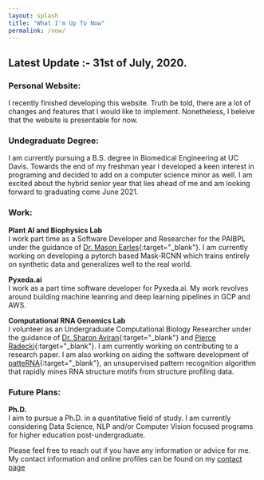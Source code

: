 ```yaml
---
layout: splash
title: "What I'm Up To Now"
permalink: /now/
---
```

## Latest Update :- 31st of July, 2020.
### Personal Website:
I recently finished developing this website. Truth be told, there are a lot of changes and features that I would like to implement. Nonetheless, I beleive that the website is presentable for now. 

### Undegraduate Degree:
I am currently pursuing a B.S. degree in Biomedical Engineering at UC Davis. Towards the end of my freshman year I developed a keen interest in programing and decided to add on a computer science minor as well. I am excited about the hybrid senior year that lies ahead of me and am looking forward to graduating come June 2021.

### Work:
__Plant AI and Biophysics Lab__  
I work part time as a Software Developer and Researcher for the PAIBPL under the guidance of [Dr. Mason Earles](https://bae.ucdavis.edu/people/mason-earles){:target="_blank"}. I am currently working on developing a pytorch based Mask-RCNN which trains entirely on synthetic data and generalizes well to the real world.

__Pyxeda.ai__  
I work as a part time software developer for Pyxeda.ai. My work revolves around building machine leanring and deep learning pipelines in GCP and AWS. 

__Computational RNA Genomics Lab__  
I volunteer as an Undergraduate Computational Biology Researcher under the guidance of [Dr. Sharon Aviran](https://bme.ucdavis.edu/people/sharon-aviran){:target="_blank"} and [Pierce Radecki](https://www.linkedin.com/in/pierce-radecki/){:target="_blank"}. I am currently working on contributing to a research paper. I am also working on aiding the software development of [patteRNA](https://github.com/AviranLab/patteRNA){:target="_blank"}, an unsupervised pattern recognition algorithm that rapidly mines RNA structure motifs from structure profiling data.

### Future Plans:  
__Ph.D.__  
I aim to pursue a Ph.D. in a quantitative field of study. I am currently considering Data Science, NLP and/or Computer Vision focused programs for higher education post-undergraduate.

Please feel free to reach out if you have any information or advice for me. My contact information and online profiles can be found on my [contact page](/contact)
